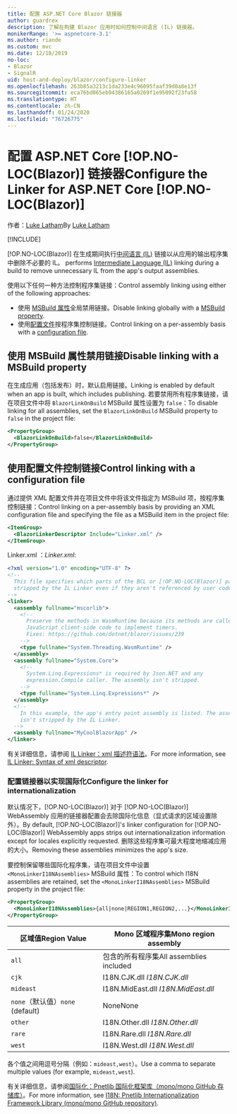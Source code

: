 ```yaml
---
title: 配置 ASP.NET Core Blazor 链接器
author: guardrex
description: 了解在构建 Blazor 应用时如何控制中间语言 (IL) 链接器。
monikerRange: '>= aspnetcore-3.1'
ms.author: riande
ms.custom: mvc
ms.date: 12/18/2019
no-loc:
- Blazor
- SignalR
uid: host-and-deploy/blazor/configure-linker
ms.openlocfilehash: 263b85a3213c1da233e4c96095faaf39d0a8e13f
ms.sourcegitcommit: eca76bd065eb94386165a0269f1e95092f23fa58
ms.translationtype: HT
ms.contentlocale: zh-CN
ms.lasthandoff: 01/24/2020
ms.locfileid: "76726775"
---
```

# <a name="configure-the-linker-for-aspnet-core-opno-locblazor"></a><span data-ttu-id="b1f5c-103">配置 ASP.NET Core [!OP.NO-LOC(Blazor)] 链接器</span><span class="sxs-lookup"><span data-stu-id="b1f5c-103">Configure the Linker for ASP.NET Core [!OP.NO-LOC(Blazor)]</span></span>

<span data-ttu-id="b1f5c-104">作者：[Luke Latham](https://github.com/guardrex)</span><span class="sxs-lookup"><span data-stu-id="b1f5c-104">By [Luke Latham](https://github.com/guardrex)</span></span>

[!INCLUDE[](~/includes/blazorwasm-preview-notice.md)]

[!OP.NO-LOC(Blazor)]<span data-ttu-id="b1f5c-105"> 在生成期间执行[中间语言 (IL)](/dotnet/standard/managed-code#intermediate-language--execution) 链接以从应用的输出程序集中删除不必要的 IL。</span><span class="sxs-lookup"><span data-stu-id="b1f5c-105"> performs [Intermediate Language (IL)](/dotnet/standard/managed-code#intermediate-language--execution) linking during a build to remove unnecessary IL from the app's output assemblies.</span></span>

<span data-ttu-id="b1f5c-106">使用以下任何一种方法控制程序集链接：</span><span class="sxs-lookup"><span data-stu-id="b1f5c-106">Control assembly linking using either of the following approaches:</span></span>

* <span data-ttu-id="b1f5c-107">使用 [MSBuild 属性](#disable-linking-with-a-msbuild-property)全局禁用链接。</span><span class="sxs-lookup"><span data-stu-id="b1f5c-107">Disable linking globally with a [MSBuild property](#disable-linking-with-a-msbuild-property).</span></span>
* <span data-ttu-id="b1f5c-108">使用[配置文件](#control-linking-with-a-configuration-file)按程序集控制链接。</span><span class="sxs-lookup"><span data-stu-id="b1f5c-108">Control linking on a per-assembly basis with a [configuration file](#control-linking-with-a-configuration-file).</span></span>

## <a name="disable-linking-with-a-msbuild-property"></a><span data-ttu-id="b1f5c-109">使用 MSBuild 属性禁用链接</span><span class="sxs-lookup"><span data-stu-id="b1f5c-109">Disable linking with a MSBuild property</span></span>

<span data-ttu-id="b1f5c-110">在生成应用（包括发布）时，默认启用链接。</span><span class="sxs-lookup"><span data-stu-id="b1f5c-110">Linking is enabled by default when an app is built, which includes publishing.</span></span> <span data-ttu-id="b1f5c-111">若要禁用所有程序集链接，请在项目文件中将 `BlazorLinkOnBuild` MSBuild 属性设置为 `false`：</span><span class="sxs-lookup"><span data-stu-id="b1f5c-111">To disable linking for all assemblies, set the `BlazorLinkOnBuild` MSBuild property to `false` in the project file:</span></span>

```xml
<PropertyGroup>
  <BlazorLinkOnBuild>false</BlazorLinkOnBuild>
</PropertyGroup>
```

## <a name="control-linking-with-a-configuration-file"></a><span data-ttu-id="b1f5c-112">使用配置文件控制链接</span><span class="sxs-lookup"><span data-stu-id="b1f5c-112">Control linking with a configuration file</span></span>

<span data-ttu-id="b1f5c-113">通过提供 XML 配置文件并在项目文件中将该文件指定为 MSBuild 项，按程序集控制链接：</span><span class="sxs-lookup"><span data-stu-id="b1f5c-113">Control linking on a per-assembly basis by providing an XML configuration file and specifying the file as a MSBuild item in the project file:</span></span>

```xml
<ItemGroup>
  <BlazorLinkerDescriptor Include="Linker.xml" />
</ItemGroup>
```

<span data-ttu-id="b1f5c-114">Linker.xml  ：</span><span class="sxs-lookup"><span data-stu-id="b1f5c-114">*Linker.xml*:</span></span>

```xml
<?xml version="1.0" encoding="UTF-8" ?>
<!--
  This file specifies which parts of the BCL or [!OP.NO-LOC(Blazor)] packages must not be
  stripped by the IL Linker even if they aren't referenced by user code.
-->
<linker>
  <assembly fullname="mscorlib">
    <!--
      Preserve the methods in WasmRuntime because its methods are called by 
      JavaScript client-side code to implement timers.
      Fixes: https://github.com/dotnet/blazor/issues/239
    -->
    <type fullname="System.Threading.WasmRuntime" />
  </assembly>
  <assembly fullname="System.Core">
    <!--
      System.Linq.Expressions* is required by Json.NET and any 
      expression.Compile caller. The assembly isn't stripped.
    -->
    <type fullname="System.Linq.Expressions*" />
  </assembly>
  <!--
    In this example, the app's entry point assembly is listed. The assembly
    isn't stripped by the IL Linker.
  -->
  <assembly fullname="MyCoolBlazorApp" />
</linker>
```

<span data-ttu-id="b1f5c-115">有关详细信息，请参阅 [IL Linker：xml 描述符语法](https://github.com/mono/linker/blob/master/src/linker/README.md#syntax-of-xml-descriptor)。</span><span class="sxs-lookup"><span data-stu-id="b1f5c-115">For more information, see [IL Linker: Syntax of xml descriptor](https://github.com/mono/linker/blob/master/src/linker/README.md#syntax-of-xml-descriptor).</span></span>

### <a name="configure-the-linker-for-internationalization"></a><span data-ttu-id="b1f5c-116">配置链接器以实现国际化</span><span class="sxs-lookup"><span data-stu-id="b1f5c-116">Configure the linker for internationalization</span></span>

<span data-ttu-id="b1f5c-117">默认情况下，[!OP.NO-LOC(Blazor)] 对于 [!OP.NO-LOC(Blazor)] WebAssembly 应用的链接器配置会去除国际化信息（显式请求的区域设置除外）。</span><span class="sxs-lookup"><span data-stu-id="b1f5c-117">By default, [!OP.NO-LOC(Blazor)]'s linker configuration for [!OP.NO-LOC(Blazor)] WebAssembly apps strips out internationalization information except for locales explicitly requested.</span></span> <span data-ttu-id="b1f5c-118">删除这些程序集可最大程度地缩减应用的大小。</span><span class="sxs-lookup"><span data-stu-id="b1f5c-118">Removing these assemblies minimizes the app's size.</span></span>

<span data-ttu-id="b1f5c-119">要控制保留哪些国际化程序集，请在项目文件中设置 `<MonoLinkerI18NAssemblies>` MSBuild 属性：</span><span class="sxs-lookup"><span data-stu-id="b1f5c-119">To control which I18N assemblies are retained, set the `<MonoLinkerI18NAssemblies>` MSBuild property in the project file:</span></span>

```xml
<PropertyGroup>
  <MonoLinkerI18NAssemblies>{all|none|REGION1,REGION2,...}</MonoLinkerI18NAssemblies>
</PropertyGroup>
```

| <span data-ttu-id="b1f5c-120">区域值</span><span class="sxs-lookup"><span data-stu-id="b1f5c-120">Region Value</span></span>     | <span data-ttu-id="b1f5c-121">Mono 区域程序集</span><span class="sxs-lookup"><span data-stu-id="b1f5c-121">Mono region assembly</span></span>    |
| ---------------- | ----------------------- |
| `all`            | <span data-ttu-id="b1f5c-122">包含的所有程序集</span><span class="sxs-lookup"><span data-stu-id="b1f5c-122">All assemblies included</span></span> |
| `cjk`            | <span data-ttu-id="b1f5c-123">I18N.CJK.dll </span><span class="sxs-lookup"><span data-stu-id="b1f5c-123">*I18N.CJK.dll*</span></span>          |
| `mideast`        | <span data-ttu-id="b1f5c-124">I18N.MidEast.dll </span><span class="sxs-lookup"><span data-stu-id="b1f5c-124">*I18N.MidEast.dll*</span></span>      |
| <span data-ttu-id="b1f5c-125">`none`（默认值）</span><span class="sxs-lookup"><span data-stu-id="b1f5c-125">`none` (default)</span></span> | <span data-ttu-id="b1f5c-126">None</span><span class="sxs-lookup"><span data-stu-id="b1f5c-126">None</span></span>                    |
| `other`          | <span data-ttu-id="b1f5c-127">I18N.Other.dll </span><span class="sxs-lookup"><span data-stu-id="b1f5c-127">*I18N.Other.dll*</span></span>        |
| `rare`           | <span data-ttu-id="b1f5c-128">I18N.Rare.dll </span><span class="sxs-lookup"><span data-stu-id="b1f5c-128">*I18N.Rare.dll*</span></span>         |
| `west`           | <span data-ttu-id="b1f5c-129">I18N.West.dll </span><span class="sxs-lookup"><span data-stu-id="b1f5c-129">*I18N.West.dll*</span></span>         |

<span data-ttu-id="b1f5c-130">各个值之间用逗号分隔（例如：`mideast,west`）。</span><span class="sxs-lookup"><span data-stu-id="b1f5c-130">Use a comma to separate multiple values (for example, `mideast,west`).</span></span>

<span data-ttu-id="b1f5c-131">有关详细信息，请参阅[国际化：Pnetlib 国际化框架库（mono/mono GitHub 存储库）](https://github.com/mono/mono/tree/master/mcs/class/I18N)。</span><span class="sxs-lookup"><span data-stu-id="b1f5c-131">For more information, see [I18N: Pnetlib Internationalization Framework Library (mono/mono GitHub repository)](https://github.com/mono/mono/tree/master/mcs/class/I18N).</span></span>

